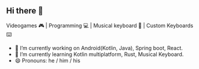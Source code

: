 ## Hi there 👋

Videogames 🎮 | Programming 💻 | Musical keyboard 🎹 | Custom Keyboards ⌨️

- 🔭 I’m currently working on Android(Kotlin, Java), Spring boot, React.
- 🌱 I’m currently learning Kotlin multiplatform, Rust, Musical Keyboard.
- 😄 Pronouns: he / him / his

